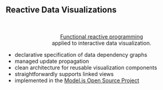 ## Reactive Data Visualizations

<div style="text-align: center; margin-top: 50px;">
<a href="http://people.seas.harvard.edu/~chong/pubs/pldi13-elm.pdf">Functional reactive programming</a><br>
applied to interactive data visualization.
</div>

 * declarative specification of data dependency graphs
 * managed update propagation
 * clean architecture for reusable visualization components
 * straightforwardly supports linked views
 * implemented in the [Model.js Open Source Project](https://github.com/curran/model)
